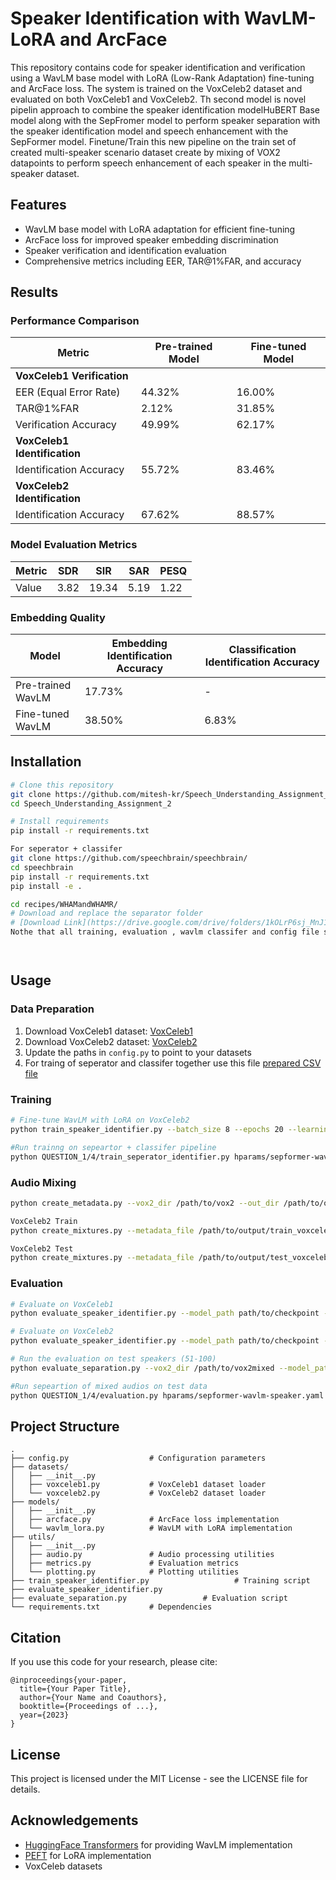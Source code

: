 # Speaker Identification with WavLM-LoRA and ArcFace

This repository contains code for speaker identification and verification using a WavLM base model with LoRA (Low-Rank Adaptation) fine-tuning and ArcFace loss. The system is trained on the VoxCeleb2 dataset and evaluated on both VoxCeleb1 and VoxCeleb2. Th second model is novel pipelin approach to combine the speaker identification modelHuBERT Base model along with the SepFromer model to perform speaker separation with the speaker identification model and speech enhancement with the SepFormer model. Finetune/Train this new pipeline on the train set of created multi-speaker scenario dataset create by mixing of VOX2 datapoints to perform speech enhancement of each speaker in the multi-speaker dataset. 
 

## Features

- WavLM base model with LoRA adaptation for efficient fine-tuning
- ArcFace loss for improved speaker embedding discrimination
- Speaker verification and identification evaluation
- Comprehensive metrics including EER, TAR@1%FAR, and accuracy

## Results

### Performance Comparison

| Metric | Pre-trained Model | Fine-tuned Model |
|--------|-------------------|------------------|
| **VoxCeleb1 Verification** |                   |                  |
| EER (Equal Error Rate) | 44.32% | 16.00% |
| TAR@1%FAR | 2.12% | 31.85% |
| Verification Accuracy | 49.99% | 62.17% |
| **VoxCeleb1 Identification** |                   |                  |
| Identification Accuracy | 55.72% | 83.46% |
| **VoxCeleb2 Identification** |                   |                  |
| Identification Accuracy | 67.62% | 88.57% |

### Model Evaluation Metrics

| Metric | SDR | SIR | SAR | PESQ |
|--------|-----|-----|-----|------|
| Value  | 3.82| 19.34| 5.19|  1.22|

### Embedding Quality

| Model | Embedding Identification Accuracy | Classification Identification Accuracy |
|-------|-----------------------------------|----------------------------------------|
| Pre-trained WavLM | 17.73% | - |
| Fine-tuned WavLM | 38.50% | 6.83% |

## Installation

```bash
# Clone this repository
git clone https://github.com/mitesh-kr/Speech_Understanding_Assignment_2.git 
cd Speech_Understanding_Assignment_2

# Install requirements
pip install -r requirements.txt

For seperator + classifer
git clone https://github.com/speechbrain/speechbrain/
cd speechbrain
pip install -r requirements.txt
pip install -e .

cd recipes/WHAMandWHAMR/
# Download and replace the separator folder
# [Download Link](https://drive.google.com/drive/folders/1kOLrP6sj_MnJ1IKjxr9OxgVxOaMUhLXd?usp=sharing)
Nothe that all training, evaluation , wavlm classifer and config file should be in same directory.




```

## Usage

### Data Preparation

1. Download VoxCeleb1 dataset: [VoxCeleb1](https://www.robots.ox.ac.uk/~vgg/data/voxceleb/vox1.html)
2. Download VoxCeleb2 dataset: [VoxCeleb2](https://www.robots.ox.ac.uk/~vgg/data/voxceleb/vox2.html)
3. Update the paths in `config.py` to point to your datasets
4. For traing of seperator and classifer together use this file [prepared CSV file](../QUESTION_1/data_preparation/train_mixed_source_class.csv)

### Training

```bash
# Fine-tune WavLM with LoRA on VoxCeleb2
python train_speaker_identifier.py --batch_size 8 --epochs 20 --learning_rate 1e-4

#Run trainng on sepeartor + classifer pipeline
python QUESTION_1/4/train_seperator_identifier.py hparams/sepformer-wavlm-speaker.yaml --data_folder /path/to/data --train_data /path/to/train.csv

```

### Audio Mixing


```bash
python create_metadata.py --vox2_dir /path/to/vox2 --out_dir /path/to/output

VoxCeleb2 Train
python create_mixtures.py --metadata_file /path/to/output/train_voxceleb2_metadata.csv --output_dir /path/to/train_mixtures --n_mix 1000

VoxCeleb2 Test
python create_mixtures.py --metadata_file /path/to/output/test_voxceleb2_metadata.csv --output_dir /path/to/test_mixtures --n_mix 500


```

### Evaluation

```bash
# Evaluate on VoxCeleb1
python evaluate_speaker_identifier.py --model_path path/to/checkpoint --dataset voxceleb1

# Evaluate on VoxCeleb2
python evaluate_speaker_identifier.py --model_path path/to/checkpoint --dataset voxceleb2

# Run the evaluation on test speakers (51-100)
python evaluate_separation.py --vox2_dir /path/to/vox2mixed --model_path checkpoints/best_model.pt --output_dir separation_results --num_mixtures 100 --train_eval test

#Run sepeartion of mixed audios on test data
python QUESTION_1/4/evaluation.py hparams/sepformer-wavlm-speaker.yaml --test_data /path/to/test.csv
```

## Project Structure

```
.
├── config.py                  # Configuration parameters
├── datasets/
│   ├── __init__.py
│   ├── voxceleb1.py           # VoxCeleb1 dataset loader
│   └── voxceleb2.py           # VoxCeleb2 dataset loader
├── models/
│   ├── __init__.py
│   ├── arcface.py             # ArcFace loss implementation
│   └── wavlm_lora.py          # WavLM with LoRA implementation
├── utils/
│   ├── __init__.py
│   ├── audio.py               # Audio processing utilities
│   ├── metrics.py             # Evaluation metrics
│   └── plotting.py            # Plotting utilities
├── train_speaker_identifier.py                   # Training script
├── evaluate_speaker_identifier.py
├── evaluate_separation.py                 # Evaluation script
└── requirements.txt           # Dependencies
```

## Citation

If you use this code for your research, please cite:

```
@inproceedings{your-paper,
  title={Your Paper Title},
  author={Your Name and Coauthors},
  booktitle={Proceedings of ...},
  year={2023}
}
```

## License

This project is licensed under the MIT License - see the LICENSE file for details.

## Acknowledgements

- [HuggingFace Transformers](https://github.com/huggingface/transformers) for providing WavLM implementation
- [PEFT](https://github.com/huggingface/peft) for LoRA implementation
- VoxCeleb datasets
